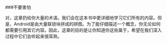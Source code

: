 ###不要害怕

对，这章扔给你大量的术语。我们会在这本书中更详细地学习它们所有的内容。但是，Android是由大量联锁块拼成的拼图。为了能仔细描述一个概念，你无论如何都需要引用其它内容。因此，这章的目的是让你知道你这些属于，希望在我们深入过程中它们会听起来很耳熟。